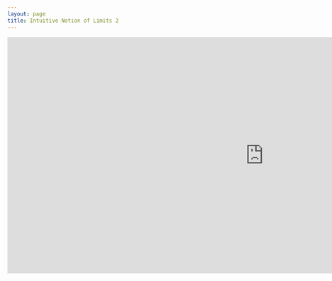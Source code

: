 ```yaml
---
layout: page
title: Intuitive Notion of Limits 2
---
```


<iframe scrolling="no" src="https://tube.geogebra.org/material/iframe/id/263633/width/1154/height/533/border/888888/rc/false/ai/false/sdz/true/smb/false/stb/false/stbh/true/ld/false/sri/true/at/preferhtml5" width="1154px" height="533px" style="border:0px;"> </iframe>